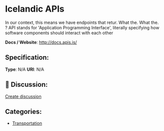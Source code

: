 # Icelandic APIs


In our context, this means we have endpoints that retur. What the. What the. ? API stands for 'Application Programming Interface', literally specifying how software components should interact with each other

**Docs / Website**: http://docs.apis.is/

## Specification:
**Type**:  N/A 
**URI**:  N/A 

## 💬 Discussion:
[Create discussion](link)

## Categories:
- [Transportation](https://github.com/apis-list/apis-list#transportation)





